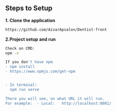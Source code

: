 ## Steps to Setup

**1. Clone the application**
```bash
https://github.com/AivarApsalon/Dentist-front
```

**2.Project setup and run**
```bash
Check on CMD:
npm -v

If you don't have npm
- npm install
- https://www.npmjs.com/get-npm


- In terminal: 
  npm run serve

There you will see, on what URL it will run.
For example:  - Local:   http://localhost:8081/

```











